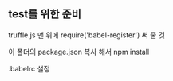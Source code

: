 
## test를 위한 준비

truffle.js 맨 위에 require('babel-register') 써 줄 것


이 폴더의 package.json 복사 해서 npm install


.babelrc 설정


